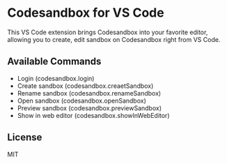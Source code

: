 # Codesandbox for VS Code

This VS Code extension brings Codesandbox into your favorite editor, allowing you to create, edit sandbox on Codesandbox right from VS Code.

## Available Commands

- Login (codesandbox.login)
- Create sandbox (codesandbox.creaetSandbox)
- Rename sandbox (codesandbox.renameSandbox)
- Open sandbox (codesandbox.openSandbox)
- Preview sandbox (codesandbox.previewSandbox)
- Show in web editor (codesandbox.showInWebEditor)

## License

MIT
